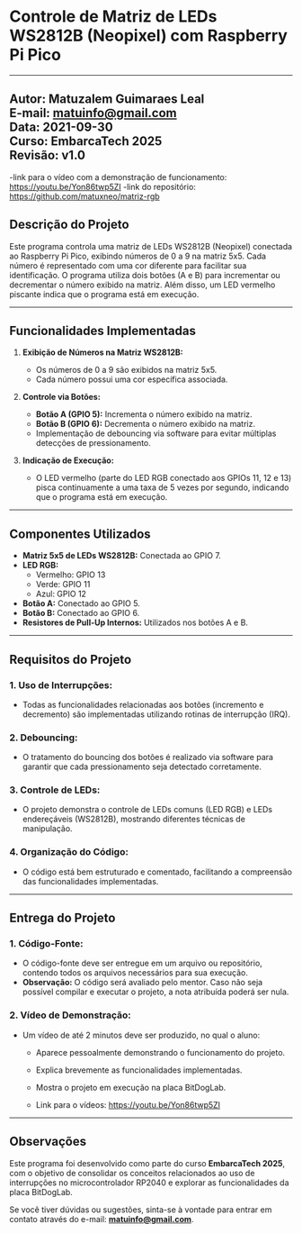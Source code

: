 # Controle de Matriz de LEDs WS2812B (Neopixel) com Raspberry Pi Pico

-----------------------------
**Autor:** Matuzalem Guimaraes Leal  
**E-mail:** matuinfo@gmail.com  
**Data:** 2021-09-30  
**Curso:** EmbarcaTech 2025  
**Revisão:** v1.0  
-----------------------------

-link para o vídeo com a demonstração de funcionamento: https://youtu.be/Yon86twp5ZI
-link do repositório: https://github.com/matuxneo/matriz-rgb

## Descrição do Projeto

Este programa controla uma matriz de LEDs WS2812B (Neopixel) conectada ao Raspberry Pi Pico, exibindo números de 0 a 9 na matriz 5x5. Cada número é representado com uma cor diferente para facilitar sua identificação. O programa utiliza dois botões (A e B) para incrementar ou decrementar o número exibido na matriz. Além disso, um LED vermelho piscante indica que o programa está em execução.

---

## Funcionalidades Implementadas

1. **Exibição de Números na Matriz WS2812B:**
   - Os números de 0 a 9 são exibidos na matriz 5x5.
   - Cada número possui uma cor específica associada.

2. **Controle via Botões:**
   - **Botão A (GPIO 5):** Incrementa o número exibido na matriz.
   - **Botão B (GPIO 6):** Decrementa o número exibido na matriz.
   - Implementação de debouncing via software para evitar múltiplas detecções de pressionamento.

3. **Indicação de Execução:**
   - O LED vermelho (parte do LED RGB conectado aos GPIOs 11, 12 e 13) pisca continuamente a uma taxa de 5 vezes por segundo, indicando que o programa está em execução.

---

## Componentes Utilizados

- **Matriz 5x5 de LEDs WS2812B:** Conectada ao GPIO 7.
- **LED RGB:** 
  - Vermelho: GPIO 13
  - Verde: GPIO 11
  - Azul: GPIO 12
- **Botão A:** Conectado ao GPIO 5.
- **Botão B:** Conectado ao GPIO 6.
- **Resistores de Pull-Up Internos:** Utilizados nos botões A e B.

---

## Requisitos do Projeto

### 1. Uso de Interrupções:
- Todas as funcionalidades relacionadas aos botões (incremento e decremento) são implementadas utilizando rotinas de interrupção (IRQ).

### 2. Debouncing:
- O tratamento do bouncing dos botões é realizado via software para garantir que cada pressionamento seja detectado corretamente.

### 3. Controle de LEDs:
- O projeto demonstra o controle de LEDs comuns (LED RGB) e LEDs endereçáveis (WS2812B), mostrando diferentes técnicas de manipulação.

### 4. Organização do Código:
- O código está bem estruturado e comentado, facilitando a compreensão das funcionalidades implementadas.

---

## Entrega do Projeto

### 1. Código-Fonte:
- O código-fonte deve ser entregue em um arquivo ou repositório, contendo todos os arquivos necessários para sua execução.
- **Observação:** O código será avaliado pelo mentor. Caso não seja possível compilar e executar o projeto, a nota atribuída poderá ser nula.

### 2. Vídeo de Demonstração:
- Um vídeo de até 2 minutos deve ser produzido, no qual o aluno:
  - Aparece pessoalmente demonstrando o funcionamento do projeto.
  - Explica brevemente as funcionalidades implementadas.
  - Mostra o projeto em execução na placa BitDogLab.
 
  - Link para o vídeos: https://youtu.be/Yon86twp5ZI

---

## Observações

Este programa foi desenvolvido como parte do curso **EmbarcaTech 2025**, com o objetivo de consolidar os conceitos relacionados ao uso de interrupções no microcontrolador RP2040 e explorar as funcionalidades da placa BitDogLab.

Se você tiver dúvidas ou sugestões, sinta-se à vontade para entrar em contato através do e-mail: **matuinfo@gmail.com**.

